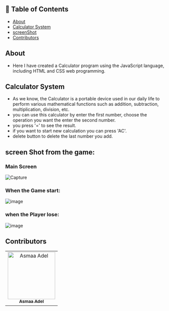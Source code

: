 ## 📝 Table of Contents

- [About](#about)
- [Calculator System](#calc-system)
- [screenShot](#screen-shots)
- [Contributors](#Contributors)

## About <a name = "about"></a>

- Here I have created a Calculator program using the JavaScript language, including HTML and CSS web programming.

## Calculator System <a name = "calc-system"></a>

- As we know, the Calculator is a portable device used in our daily life to perform various mathematical functions such as addition, subtraction, multiplication, division, etc.
- you can use this calculator by enter the first number, choose the operation you want the enter the second number.
- you press '=' to see the result.
- if you want to start new calculation you can press 'AC'.
- delete button to delete the last number you add.

## screen Shot from the game: <a name = "screan-shots"></a>

<h3 align='left'>Main Screen</h3>

![Capture](https://user-images.githubusercontent.com/88618793/183866294-716ae08a-4698-4527-9ad8-090ac6109eef.PNG)

 <h3 align='left'>When the Game start:</h3>

![image](https://user-images.githubusercontent.com/88618793/182175009-6bf0beb0-dc95-4ae9-a3b0-bf755b31814b.png)

<h3 align='left'>when the Player lose:</h3>

![image](https://user-images.githubusercontent.com/88618793/182175300-0045ecaf-2d68-4c88-aca0-835567412a57.png)

## Contributors <a name = "Contributors"></a>

<table>
  <tr>
    <td align="center">
    <a href="https://github.com/asmaaadel0" target="_black">
    <img src="https://avatars.githubusercontent.com/u/88618793?s=400&u=886a14dc5ef5c205a8e51942efe9665ed8fd4717&v=4" width="150px;" alt="Asmaa Adel"/>
    <br />
    <sub><b>Asmaa Adel</b></sub></a>
    
  </tr>
 </table>
